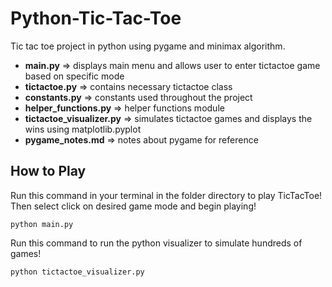 # Python-Tic-Tac-Toe
Tic tac toe project in python using pygame and minimax algorithm.

* **main.py** => displays main menu and allows user to enter tictactoe game based on specific mode
* **tictactoe.py** => contains necessary tictactoe class
* **constants.py** => constants used throughout the project
* **helper_functions.py** => helper functions module
* **tictactoe_visualizer.py** => simulates tictactoe games and displays the wins using matplotlib.pyplot
* **pygame_notes.md** => notes about pygame for reference


## How to Play

Run this command in your terminal in the folder directory to play TicTacToe! Then select click on desired game mode and begin playing!
~~~
python main.py
~~~

Run this command to run the python visualizer to simulate hundreds of games!
~~~
python tictactoe_visualizer.py
~~~


